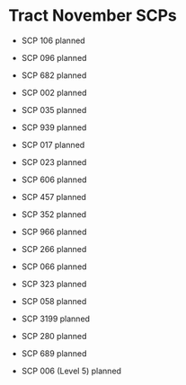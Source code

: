 # Tract November SCPs

- SCP 106 planned

- SCP 096 planned

- SCP 682  planned

- SCP 002 planned

- SCP 035 planned

- SCP 939 planned

- SCP 017 planned

- SCP 023 planned

- SCP 606 planned

- SCP 457 planned

- SCP 352 planned

- SCP 966 planned

- SCP 266 planned

- SCP 066 planned

- SCP 323 planned

- SCP 058 planned

- SCP 3199 planned

- SCP 280 planned

- SCP 689 planned

- SCP 006 (Level 5) planned 
